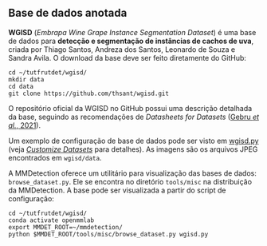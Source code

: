 Base de dados anotada
---------------------

**WGISD** (*Embrapa Wine Grape Instance Segmentation Dataset*) é uma base de dados para **detecção e segmentação de instâncias de cachos de uva**, criada por Thiago Santos, Andreza dos Santos, Leonardo de Souza e Sandra Avila. O download da base deve ser feito diretamente do GitHub:

```
cd ~/tutfrutdet/wgisd/
mkdir data
cd data
git clone https://github.com/thsant/wgisd.git
```

O repositório oficial da WGISD no GitHub possui uma descrição detalhada da base, seguindo as recomendações de *Datasheets for Datasets* ([Gebru *et al.*, 2021](https://doi.org/10.1145/3458723)).

Um exemplo de configuração de base de dados pode ser visto em [wgisd.py](wgisd.py) (veja *[Customize Datasets](https://mmdetection.readthedocs.io/en/latest/tutorials/customize_dataset.html#tutorial-2-customize-datasets)* para detalhes). As imagens são os arquivos JPEG encontrados em `wgisd/data`.

A MMDetection oferece um utilitário para visualização das bases de dados: `browse_dataset.py`. Ele se encontra no diretório `tools/misc` na distribuição da MMDetection. A base pode ser visualizada a partir do script de configuração:

```
cd ~/tutfrutdet/wgisd/
conda activate openmmlab
export MMDET_ROOT=~/mmdetection/
python $MMDET_ROOT/tools/misc/browse_dataset.py wgisd.py
```

